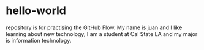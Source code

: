 # hello-world
repository is for practising the GitHub Flow.
My name is juan and I like learning about new technology, I am a student at Cal State LA and my major is information technology. 
